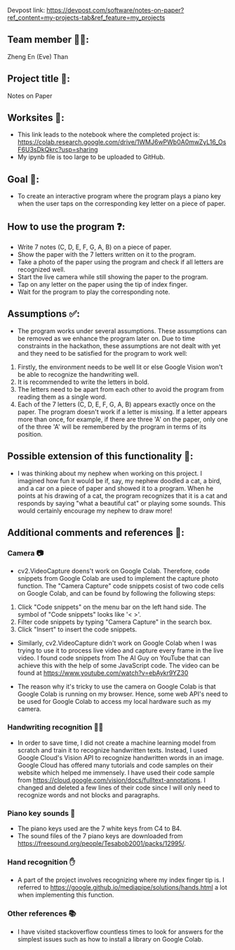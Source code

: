 Devpost link: https://devpost.com/software/notes-on-paper?ref_content=my-projects-tab&ref_feature=my_projects

## Team member 👩‍💻:
Zheng En (Eve) Than

## Project title 📝:
Notes on Paper

## Worksites 🚧:
- This link leads to the notebook where the completed project is: https://colab.research.google.com/drive/1WMJ6wPWb0A0mwZyL16_OsF6U3sDkQkrc?usp=sharing
- My ipynb file is too large to be uploaded to GitHub. 

## Goal 🎯:
- To create an interactive program where the program plays a piano key when the user taps on the corresponding key letter on a piece of paper.

## How to use the program ❓:
- Write 7 notes (C, D, E, F, G, A, B) on a piece of paper.
- Show the paper with the 7 letters written on it to the program.
- Take a photo of the paper using the program and check if all letters are recognized well.
- Start the live camera while still showing the paper to the program.
- Tap on any letter on the paper using the tip of index finger. 
- Wait for the program to play the corresponding note. 

## Assumptions ✅:
- The program works under several assumptions. These assumptions can be removed as we enhance the program later on. Due to time constraints in the hackathon, these assumptions are not dealt with yet and they need to be satisfied for the program to work well:
1. Firstly, the environment needs to be well lit or else Google Vision won't be able to recognize the handwriting well.
2. It is recommended to write the letters in bold.
3. The letters need to be apart from each other to avoid the program from reading them as a single word.
4. Each of the 7 letters (C, D, E, F, G, A, B) appears exactly once on the paper. The program doesn't work if a letter is missing. If a letter appears more than once, for example, if there are three 'A' on the paper, only one of the three 'A' will be remembered by the program in terms of its position.

## Possible extension of this functionality 🚀:
- I was thinking about my nephew when working on this project. I imagined how fun it would be if, say, my nephew doodled a cat, a bird, and a car on a piece of paper and showed it to a program. When he points at his drawing of a cat, the program recognizes that it is a cat and responds by saying "what a beautiful cat" or playing some sounds. This would certainly encourage my nephew to draw more!

## Additional comments and references 💬:
### Camera 📷
- cv2.VideoCapture doens't work on Google Colab. Therefore, code snippets from Google Colab are used to implement the capture photo function. The "Camera Capture" code snippets cosist of two code cells on Google Colab, and can be found by following the following steps:
1. Click "Code snippets" on the menu bar on the left hand side. The symbol of "Code snippets" looks like '< >'.
2. Filter code snippets by typing "Camera Capture" in the search box. 
3. Click "Insert" to insert the code snippets.

- Similarly, cv2.VideoCapture didn't work on Google Colab when I was trying to use it to process live video and capture every frame in the live video. I found code snippets from The AI Guy on YouTube that can achieve this with the help of some JavaScript code. The video can be found at https://www.youtube.com/watch?v=ebAykr9YZ30

- The reason why it's tricky to use the camera on Google Colab is that Google Colab is running on my browser. Hence, some web API's need to be used for Google Colab to access my local hardware such as my camera.

### Handwriting recognition ✍🏻
- In order to save time, I did not create a machine learning model from scratch and train it to recognize handwritten texts. Instead, I used Google Cloud's Vision API to recognize handwritten words in an image. Google Cloud has offered many tutorials and code samples on their website which helped me immensely. I have used their code sample from https://cloud.google.com/vision/docs/fulltext-annotations. I changed and deleted a few lines of their code since I will only need to recognize words and not blocks and paragraphs.

### Piano key sounds 🎹
- The piano keys used are the 7 white keys from C4 to B4.
- The sound files of the 7 piano keys are downloaded from https://freesound.org/people/Tesabob2001/packs/12995/. 

### Hand recognition ✋
- A part of the project involves recognizing where my index finger tip is. I referred to https://google.github.io/mediapipe/solutions/hands.html a lot when implementing this function.

### Other references 📚
- I have visited stackoverflow countless times to look for answers for the simplest issues such as how to install a library on Google Colab.  
